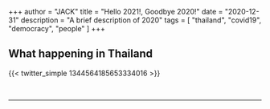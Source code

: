+++
author = "JACK"
title = "Hello 2021!, Goodbye 2020!"
date = "2020-12-31"
description = "A brief description of 2020"
tags = [
    "thailand",
    "covid19",
    "democracy",
    "people"
]
+++

## What happening in Thailand

{{< twitter_simple 1344564185653334016 >}}

<br>

---